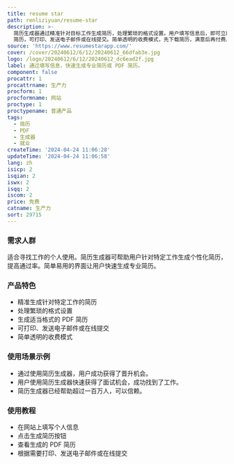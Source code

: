 ```yaml
---
title: resume star
path: renliziyuan/resume-star
description: >-
  简历生成器通过精准针对目标工作生成简历，处理繁琐的格式设置。用户填写信息后，即可立即获得适当格式的 PDF
  简历，可打印、发送电子邮件或在线提交。简单透明的收费模式，先下载简历，满意后再付费。
source: 'https://www.resumestarapp.com/'
cover: /cover/20240612/6/12/20240612_66dfab3e.jpg
logo: /logo/20240612/6/12/20240612_dc6ead2f.jpg
label: 通过填写信息，快速生成专业简历或 PDF 简历。
component: false
procattr: 1
procattrname: 生产力
procform: 1
procformname: 网站
proctype: 1
proctypename: 普通产品
tags:
  - 简历
  - PDF
  - 生成器
  - 就业
createTime: '2024-04-24 11:06:28'
updateTime: '2024-04-24 11:06:58'
lang: zh
isicp: 2
isqian: 2
iswx: 2
isqq: 2
iscom: 2
price: 免费
catname: 生产力
sort: 29715
---
```




### 需求人群
适合寻找工作的个人使用。简历生成器可帮助用户针对特定工作生成个性化简历，提高通过率。简单易用的界面让用户快速生成专业简历。

### 产品特色
- 精准生成针对特定工作的简历
- 处理繁琐的格式设置
- 生成适当格式的 PDF 简历
- 可打印、发送电子邮件或在线提交
- 简单透明的收费模式

### 使用场景示例
- 通过使用简历生成器，用户成功获得了晋升机会。
- 用户使用简历生成器快速获得了面试机会，成功找到了工作。
- 简历生成器已经帮助超过一百万人，可以信赖。

### 使用教程
- 在网站上填写个人信息
- 点击生成简历按钮
- 查看生成的 PDF 简历
- 根据需要打印、发送电子邮件或在线提交

  
